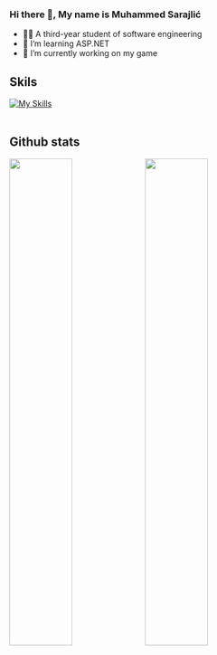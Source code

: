 ### Hi there 👋, My name is Muhammed Sarajlić
- 👨‍🏫 A third-year student of software engineering
- 📖 I’m learning ASP.NET
- 🔭 I’m currently working on my game

## Skils


[![My Skills](https://skillicons.dev/icons?i=react,nodejs,js,ts,html,css,cpp,dotnet,tailwind,mongodb,firebase,git,github,vscode)](https://skillicons.dev)
</br></br>
## Github stats
<img align="left" width="47%" src="https://github-readme-stats.vercel.app/api?username=MuhammedSarajlic&show_icons=true&theme=radical" />
<img align="left" width="47%" src="https://github-readme-stats.vercel.app/api/top-langs/?username=MuhammedSarajlic&layout=compact&theme=radical" />
